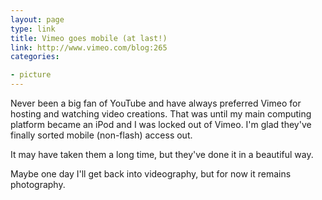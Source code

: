 ```yaml
---
layout: page
type: link
title: Vimeo goes mobile (at last!)
link: http://www.vimeo.com/blog:265
categories: 

- picture
---
```

Never been a big fan of YouTube and have always preferred Vimeo for hosting and watching video creations. That was until my main computing platform became an iPod and I was locked out of Vimeo. I'm glad they've finally sorted mobile (non-flash) access out. 

It may have taken them a long time, but they've done it in a beautiful way.

Maybe one day I'll get back into videography, but for now it remains photography.  
